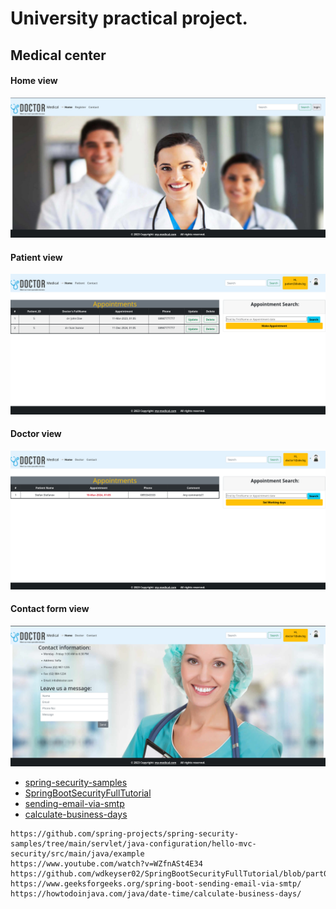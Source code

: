 # University practical project.

## Medical center


#### Home view
![](snapshots/home_page.png)

#### Patient view
![](snapshots/patient.png)

#### Doctor view
![](snapshots/doctor.png)

#### Contact form view
![](snapshots/contact.png)

- [spring-security-samples](https://github.com/spring-projects/spring-security-samples/tree/main/servlet/java-configuration/hello-mvc-security/src/main/java/example)
- [SpringBootSecurityFullTutorial](https://github.com/wdkeyser02/SpringBootSecurityFullTutorial/blob/part01/SpringBootSecurityFullTutorial/src/main/java/willydekeyser/config/SecurityConfig.java)
- [sending-email-via-smtp](https://www.geeksforgeeks.org/spring-boot-sending-email-via-smtp/)
- [calculate-business-days](https://howtodoinjava.com/java/date-time/calculate-business-days/)

```
https://github.com/spring-projects/spring-security-samples/tree/main/servlet/java-configuration/hello-mvc-security/src/main/java/example
https://www.youtube.com/watch?v=WZfnASt4E34
https://github.com/wdkeyser02/SpringBootSecurityFullTutorial/blob/part01/SpringBootSecurityFullTutorial/src/main/java/willydekeyser/config/SecurityConfig.java
https://www.geeksforgeeks.org/spring-boot-sending-email-via-smtp/
https://howtodoinjava.com/java/date-time/calculate-business-days/
```
